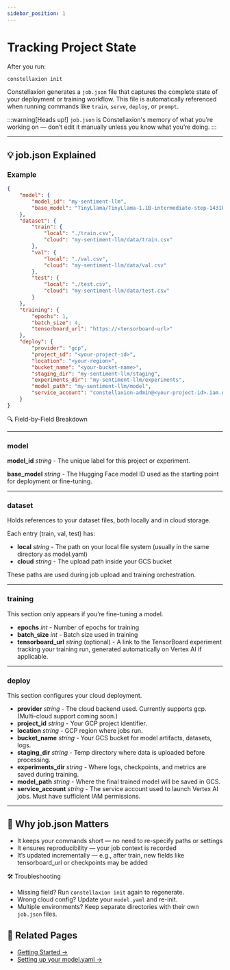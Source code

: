 ```yaml
---
sidebar_position: 1
---
```


# Tracking Project State

After you run:
```bash
constellaxion init
```

Constellaxion generates a `job.json` file that captures the complete state of your deployment or training workflow. This file is automatically referenced when running commands like `train`, `serve`, `deploy`, or `prompt`.

:::warning[Heads up!]
`job.json` is Constellaxion's memory of what you’re working on — don’t edit it manually unless you know what you’re doing.
:::

---

## 💡 job.json Explained

### Example 
```json
{
    "model": {
        "model_id": "my-sentiment-llm",
        "base_model": "TinyLlama/TinyLlama-1.1B-intermediate-step-1431k-3T"
    },
    "dataset": {
        "train": {
            "local": "./train.csv",
            "cloud": "my-sentiment-llm/data/train.csv"
        },
        "val": {
            "local": "./val.csv",
            "cloud": "my-sentiment-llm/data/val.csv"
        },
        "test": {
            "local": "./test.csv",
            "cloud": "my-sentiment-llm/data/test.csv"
        }
    },
    "training": {
        "epochs": 1,
        "batch_size": 4,
        "tensorboard_url": "https://<tensorboard-url>"
    },
    "deploy": {
        "provider": "gcp",
        "project_id": "<your-project-id>",
        "location": "<your-region>",
        "bucket_name": "<your-bucket-name>",
        "staging_dir": "my-sentiment-llm/staging",
        "experiments_dir": "my-sentiment-llm/experiments",
        "model_path": "my-sentiment-llm/model",
        "service_account": "constellaxion-admin@<your-project-id>.iam.gserviceaccount.com"
    }
}
```

🔍 Field-by-Field Breakdown

---

### model
**model_id** *string* - The unique label for this project or experiment.

**base_model** *string* - The Hugging Face model ID used as the starting point for deployment or fine-tuning.

---

### dataset
Holds references to your dataset files, both locally and in cloud storage.

Each entry (train, val, test) has:

- **local** *string* - The path on your local file system (usually in the same directory as model.yaml)
- **cloud** *string* - The upload path inside your GCS bucket

These paths are used during job upload and training orchestration.

---

### training

This section only appears if you’re fine-tuning a model.

- **epochs** *int* - Number of epochs for training
- **batch_size** *int* - Batch size used in training
- **tensorboard_url** *string* (optional) - A link to the TensorBoard experiment tracking your training run, generated automatically on Vertex AI if applicable.

---

### deploy

This section configures your cloud deployment.

- **provider** *string* - The cloud backend used. Currently supports gcp. (Multi-cloud support coming soon.)
- **project_id** *string* - Your GCP project identifier.
- **location** *string* - GCP region where jobs run.
- **bucket_name** *string* - Your GCS bucket for model artifacts, datasets, logs.
- **staging_dir** *string* - Temp directory where data is uploaded before processing.
- **experiments_dir** *string* - Where logs, checkpoints, and metrics are saved during training.
- **model_path** *string* - Where the final trained model will be saved in GCS.
- **service_account** *string* - The service account used to launch Vertex AI jobs. Must have sufficient IAM permissions.

---

## 🧠 Why job.json Matters
- It keeps your commands short — no need to re-specify paths or settings
- It ensures reproducibility — your job context is recorded
- It’s updated incrementally — e.g., after train, new fields like tensorboard_url or checkpoints may be added

🛠️ Troubleshooting
- Missing field? Run `constellaxion init` again to regenerate.
- Wrong cloud config? Update your `model.yaml` and re-init.
- Multiple environments? Keep separate directories with their own `job.json` files.

## 🔗 Related Pages
- [Getting Started →](../../getting-started)
- [Setting up your model.yaml →](../model-yaml)
